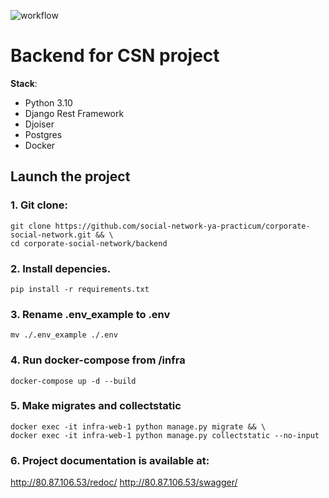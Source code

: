 ![workflow](https://github.com/social-network-ya-practicum/backend/actions/workflows/main.yml/badge.svg?event=pull_request)

# Backend for CSN project

**Stack**:
* Python 3.10
* Django Rest Framework
* Djoiser
* Postgres
* Docker

## Launch the project

### 1. Git clone:
```
git clone https://github.com/social-network-ya-practicum/corporate-social-network.git && \
cd corporate-social-network/backend
```
### 2. Install depencies.
```
pip install -r requirements.txt
```
### 3. Rename .env_example to .env
```
mv ./.env_example ./.env
```
### 4. Run docker-compose from /infra
```
docker-compose up -d --build
```
### 5. Make migrates and collectstatic
```
docker exec -it infra-web-1 python manage.py migrate && \
docker exec -it infra-web-1 python manage.py collectstatic --no-input
```
### 6. Project documentation is available at:
http://80.87.106.53/redoc/ http://80.87.106.53/swagger/
